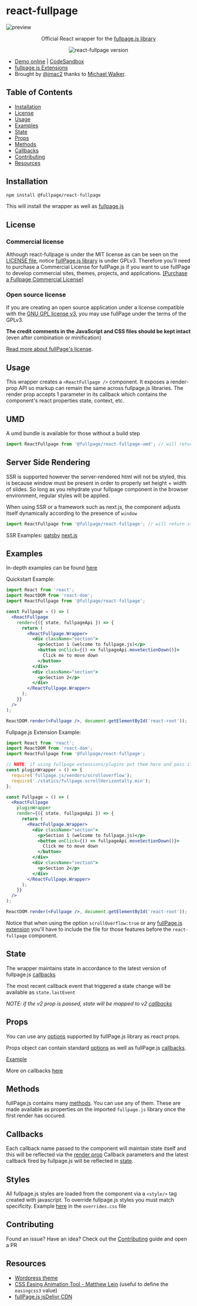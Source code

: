 # react-fullpage

![preview](https://raw.githubusercontent.com/alvarotrigo/react-fullpage/master/assets/images/react-fullpage-logo.png)

<p align="center">Official React wrapper for the <a target="_blank" href="https://github.com/alvarotrigo/fullPage.js/">fullpage.js library</a></p>

<p align="center">
  <img src="https://img.shields.io/badge/react--fullpage-v0.1.10-brightgreen.svg" alt="react-fullpage version" />
</p>

- [Demo online](https://alvarotrigo.com/react-fullpage/) | [CodeSandbox](https://codesandbox.io/s/m34yq5q0qx)
- [fullpage.js Extensions](https://alvarotrigo.com/fullPage/extensions/)
- Brought by [@imac2](https://twitter.com/imac2) thanks to [Michael Walker](https://github.com/cmswalker).

## Table of Contents

- [Installation](https://github.com/alvarotrigo/react-fullpage#installation)
- [License](https://github.com/alvarotrigo/react-fullpage#license)
- [Usage](https://github.com/alvarotrigo/react-fullpage#usage)
- [Examples](https://github.com/alvarotrigo/react-fullpage#examples)
- [State](https://github.com/alvarotrigo/react-fullpage#state)
- [Props](https://github.com/alvarotrigo/react-fullpage#props)
- [Methods](https://github.com/alvarotrigo/react-fullpage#methods)
- [Callbacks](https://github.com/alvarotrigo/react-fullpage#callbacks)
- [Contributing](https://github.com/alvarotrigo/react-fullpage#contributing)
- [Resources](https://github.com/alvarotrigo/react-fullpage#resources)

## Installation

```sh
npm install @fullpage/react-fullpage
```

This will install the wrapper as well as [fullpage.js](https://github.com/alvarotrigo/fullPage.js/)

## License

### Commercial license

Although react-fullpage is under the MIT license as can be seen on the [LICENSE file](https://github.com/alvarotrigo/react-fullpage/blob/master/LICENSE), notice [fullPage.js library](https://github.com/alvarotrigo/fullPage.js) is under GPLv3. Therefore you'll need to purchase a Commercial License for fullPage.js if you want to use fullPage to develop commercial sites, themes, projects, and applications. [[Purchase a Fullpage Commercial License]](https://alvarotrigo.com/fullPage/pricing/)

### Open source license

If you are creating an open source application under a license compatible with the [GNU GPL license v3](https://www.gnu.org/licenses/gpl-3.0.html), you may use fullPage under the terms of the GPLv3.

**The credit comments in the JavaScript and CSS files should be kept intact** (even after combination or minification)

[Read more about fullPage's license](https://alvarotrigo.com/fullPage/pricing/).

## Usage

This wrapper creates a `<ReactFullpage />` component. It exposes a render-prop API so markup can remain the same across fullpage.js libraries. The render prop accepts 1 parameter in its callback which contains the component's react properties state, context, etc.

## UMD

A umd bundle is available for those without a build step

```js
import ReactFullpage from '@fullpage/react-fullpage-umd'; // will return static version on server and "live" version on client
```

## Server Side Rendering

SSR is supported however the server-rendered html will not be styled, this is because window must be present in order to properly set height + width of slides. So long as you rehydrate your fullpage component in the browser environment, regular styles will be applied.

When using SSR or a framework such as next.js, the component adjusts itself dynamically according to the presence of `window`

```js
import ReactFullpage from '@fullpage/react-fullpage'; // will return static version on server and "live" version on client
```

SSR Examples:
[gatsby](https://github.com/cmswalker/react-fullpage-gatsby-setup)
[next.js](https://github.com/cmswalker/react-fullpage-next-example)

## Examples

In-depth examples can be found [here](https://github.com/alvarotrigo/react-fullpage/tree/master/example)

Quickstart Example:

```jsx
import React from 'react';
import ReactDOM from 'react-dom';
import ReactFullpage from '@fullpage/react-fullpage';

const Fullpage = () => (
  <ReactFullpage
    render={({ state, fullpageApi }) => {
      return (
        <ReactFullpage.Wrapper>
          <div className="section">
            <p>Section 1 (welcome to fullpage.js)</p>
            <button onClick={() => fullpageApi.moveSectionDown()}>
              Click me to move down
            </button>
          </div>
          <div className="section">
            <p>Section 2</p>
          </div>
        </ReactFullpage.Wrapper>
      );
    }}
  />
);

ReactDOM.render(<Fullpage />, document.getElementById('react-root'));
```

Fullpage.js Extension Example:

```jsx
import React from 'react';
import ReactDOM from 'react-dom';
import ReactFullpage from '@fullpage/react-fullpage';

// NOTE: if using fullpage extensions/plugins put them here and pass it as props
const pluginWrapper = () => {
  require('fullpage.js/vendors/scrolloverflow');
  require('./statics/fullpage.scrollHorizontally.min');
};

const Fullpage = () => (
  <ReactFullpage
    pluginWrapper
    render={({ state, fullpageApi }) => {
      return (
        <ReactFullpage.Wrapper>
          <div className="section">
            <p>Section 1 (welcome to fullpage.js)</p>
            <button onClick={() => fullpageApi.moveSectionDown()}>
              Click me to move down
            </button>
          </div>
          <div className="section">
            <p>Section 2</p>
          </div>
        </ReactFullpage.Wrapper>
      );
    }}
  />
);

ReactDOM.render(<Fullpage />, document.getElementById('react-root'));
```

Notice that when using the option `scrollOverflow:true` or any [fullPage.js extension](https://alvarotrigo.com/fullPage/extensions/) you'll have to include the file for those features before the `react-fullpage` component.

## State

The wrapper maintains state in accordance to the latest version of fullpage.js [callbacks](https://github.com/alvarotrigo/fullPage.js#callbacks)

The most recent callback event that triggered a state change will be available as `state.lastEvent`

_NOTE: if the v2 prop is passed, state will be mapped to v2 [callbacks](https://github.com/alvarotrigo/fullPage.js/tree/v.2.9.7#callbacks)_

## Props

You can use any [options](https://github.com/alvarotrigo/fullPage.js#options) supported by fullPage.js library as react props.

Props object can contain standard [options](https://github.com/alvarotrigo/fullPage.js#options) as well as fullPage.js [callbacks](https://github.com/alvarotrigo/fullPage.js#callbacks).

[Example](https://codesandbox.io/s/8lpo68lp28)

More on callbacks [here](https://github.com/alvarotrigo/react-fullpage#callbacks)

## Methods

fullPage.js contains many [methods](https://github.com/alvarotrigo/fullPage.js#methods).
You can use any of them. These are made available as properties on the imported `fullpage.js` library once the first render has occured.

## Callbacks

Each callback name passed to the component will maintain state itself and this will be reflected via the [render prop](#usage)
Callback parameters and the latest callback fired by fullpage.js will be reflected in [state](#state).

## Styles

All fullpage.js styles are loaded from the component via a `<style/>` tag created with javascript. To override fullpage.js styles you must match specificity. Example [here](https://codesandbox.io/s/z2q912835l) in the `overrides.css` file

## Contributing

Found an issue? Have an idea? Check out the [Contributing](https://github.com/alvarotrigo/react-fullpage/blob/master/CONTRIBUTING.md) guide and open a PR

## Resources

- [Wordpress theme](https://alvarotrigo.com/fullPage/utils/wordpress.html)
- [CSS Easing Animation Tool - Matthew Lein](http://matthewlein.com/ceaser/) (useful to define the `easingcss3` value)
- [fullPage.js jsDelivr CDN](http://www.jsdelivr.com/#!jquery.fullpage)
